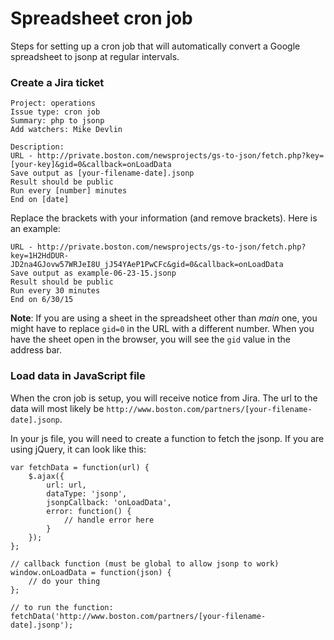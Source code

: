 # Spreadsheet cron job
Steps for setting up a cron job that will automatically convert a Google spreadsheet to jsonp at regular intervals.

### Create a Jira ticket
```
Project: operations
Issue type: cron job
Summary: php to jsonp
Add watchers: Mike Devlin

Description:
URL - http://private.boston.com/newsprojects/gs-to-json/fetch.php?key=[your-key]&gid=0&callback=onLoadData
Save output as [your-filename-date].jsonp
Result should be public
Run every [number] minutes
End on [date]
```

Replace the brackets with your information (and remove brackets). Here is an example:
```
URL - http://private.boston.com/newsprojects/gs-to-json/fetch.php?key=1H2HdDUR-JD2na4GJovw57WRJeI8U_jJ54YAeP1PwCFc&gid=0&callback=onLoadData
Save output as example-06-23-15.jsonp
Result should be public
Run every 30 minutes
End on 6/30/15
```

**Note**: If you are using a sheet in the spreadsheet other than *main* one, you might have to replace `gid=0` in the URL with a different number. When you have the sheet open in the browser, you will see the `gid` value in the address bar.

### Load data in JavaScript file
When the cron job is setup, you will receive notice from Jira. The url to the data will most likely be `http://www.boston.com/partners/[your-filename-date].jsonp`.

In your js file, you will need to create a function to fetch the jsonp. If you are using jQuery, it can look like this:
```
var fetchData = function(url) {
	$.ajax({
		url: url,
		dataType: 'jsonp',
		jsonpCallback: 'onLoadData',
		error: function() {
			// handle error here
		}
	});
};

// callback function (must be global to allow jsonp to work)
window.onLoadData = function(json) {
	// do your thing
};

// to run the function:
fetchData('http://www.boston.com/partners/[your-filename-date].jsonp');
```
